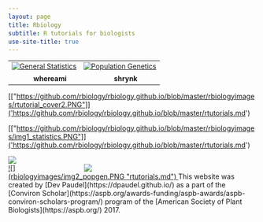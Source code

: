 ```yaml
---
layout: page
title: Rbiology
subtitle: R tutorials for biologists
use-site-title: true
---
```

<head>
  <!-- Global site tag (gtag.js) - Google Analytics -->
<script async src="https://www.googletagmanager.com/gtag/js?id=UA-38424446-2"></script>
<script>
  window.dataLayer = window.dataLayer || [];
  function gtag(){dataLayer.push(arguments);}
  gtag('js', new Date());

  gtag('config', 'UA-38424446-2');
</script>
</head>

<table id="repo-table">
<tbody>
<tr>
    <td id="cover"><center>
      <a href="https://github.com/rbiology/rbiology.github.io/blob/master/rtutorials.md"><img alt="General Statistics" width="180" height="90" style="object-fit: contain;" src="https://github.com/rbiology/rbiology.github.io/blob/master/rbiologyimages/img1_statistics.PNG"></a>
      <div style="margin-top: 0.5rem"><i class="fa fa-star"></i><span class="stars" style="margin-right: 1rem; margin-left: 0.5rem"></span><b>whereami</b></div>
      <a class="repo-description"></a>
    </center></td>
    <td id="shrynk"><center>
      <a href='popgentutorials.md'><img alt="Population Genetics" width="180" height="90" style="object-fit: contain;" src="https://github.com/rbiology/rbiology.github.io/blob/master/rbiologyimages/img2_popgen.PNG"></a>
      <div style="margin-top: 0.5rem"><i class="fa fa-star"></i><span class="stars" style="margin-right: 1rem; margin-left: 0.5rem"></span><b>shrynk</b></div>
      <a class="repo-description"></a>
    </center></td>
</tr>
</tbody>
</table>


[["https://github.com/rbiology/rbiology.github.io/blob/master/rbiologyimages/rtutorial_cover2.PNG"]]('https://github.com/rbiology/rbiology.github.io/blob/master/rtutorials.md')

[["https://github.com/rbiology/rbiology.github.io/blob/master/rbiologyimages/img1_statistics.PNG"]]('https://github.com/rbiology/rbiology.github.io/blob/master/rtutorials.md')
<p>
<img src="https://github.com/rbiology/rbiology.github.io/blob/master/rbiologyimages/img1_statistics.PNG" class="inline" width=350 align='left'/></a>
<a href='popgentutorials.md'>
<img src="https://github.com/rbiology/rbiology.github.io/blob/master/rbiologyimages/img2_popgen.PNG" class="inline" width=350 align='right'/></a>
</p> 
<a href='rtutorials.md'>
![](rbiologyimages/img2_popgen.PNG "rtutorials.md")
</a>
This website was created by [Dev Paudel](https://dpaudel.github.io/) as a part of the [Conviron Scholar](https://aspb.org/awards-funding/aspb-awards/aspb-conviron-scholars-program/) program of the [American Society of Plant Biologists](https://aspb.org/) 2017.


